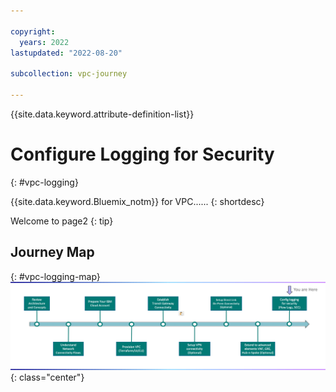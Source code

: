 ```yaml
---

copyright:
  years: 2022
lastupdated: "2022-08-20"

subcollection: vpc-journey

---
```


{{site.data.keyword.attribute-definition-list}}

# Configure Logging for Security
{: #vpc-logging}

{{site.data.keyword.Bluemix_notm}} for VPC...... 
{: shortdesc}

Welcome to page2
{: tip}

## Journey Map
{: #vpc-logging-map}
![Architecture](images/logging-security/journey-map.png){: class="center"}

